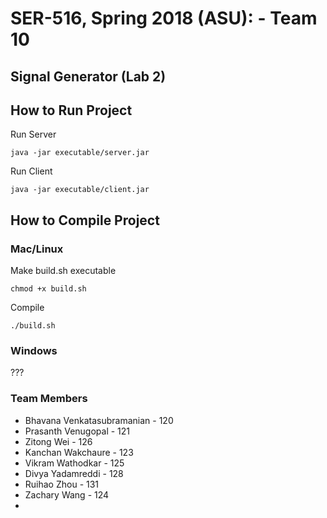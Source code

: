 # SER-516, Spring 2018 (ASU): - Team 10

## Signal Generator (Lab 2)

## How to Run Project

Run Server

    java -jar executable/server.jar
 
Run Client

    java -jar executable/client.jar

## How to Compile Project

### Mac/Linux

Make build.sh executable

    chmod +x build.sh

Compile

    ./build.sh
    
### Windows

 ???

### Team Members

* Bhavana Venkatasubramanian - 120
* Prasanth Venugopal - 121
* Zitong Wei - 126
* Kanchan Wakchaure - 123
* Vikram Wathodkar - 125
* Divya Yadamreddi - 128
* Ruihao Zhou - 131
* Zachary Wang - 124
* 
